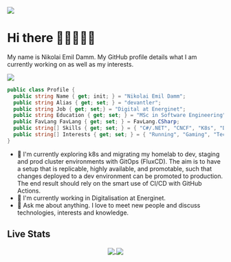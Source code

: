 ![](https://komarev.com/ghpvc/?username=devantler)

# Hi there 👨🏻‍💻🤘🏻

My name is Nikolai Emil Damm. My GitHub profile details what I am currently working on as well as my interests.

<img src="https://github.com/devantler/devantler/assets/26203420/60c5ee86-ce7e-4962-b459-e40d991589f1"></td>

```csharp
public class Profile {
  public string Name { get; init; } = "Nikolai Emil Damm";
  public string Alias { get; set; } = "devantler";
  public string Job { get; set;} = "Digital at Energinet";
  public string Education { get; set; } = "MSc in Software Engineering";
  public FavLang FavLang { get; set; } = FavLang.CSharp;
  public string[] Skills { get; set; } = { "C#/.NET", "CNCF", "K8s", "Docker" };
  public string[] Interests { get; set; } = { "Running", "Gaming", "Technology" };
}
```

- 🌱 I'm currently exploring k8s and migrating my homelab to dev, staging and prod cluster environments with GitOps (FluxCD). The aim is to have a setup that is replicable, highly available, and promotable, such that changes deployed to a dev environment can be promoted to production. The end result should rely on the smart use of CI/CD with GitHub Actions.
- 🔭 I'm currently working in Digitalisation at Energinet.
- 💬 Ask me about anything. I love to meet new people and discuss technologies, interests and knowledge.

## Live Stats

<div align="center">
  <a href="https://github.com/anuraghazra/github-readme-stats">
    <img align="center" src="https://github-readme-stats-pt7yj2vy3-devantler.vercel.app/api/top-langs/?username=devantler&theme=dark&langs_count=8&layout=compact&role=OWNER,COLLABORATOR&&exclude_repo=software-engineering-f22-shared" />
  </a>
  <a href="https://github.com/anuraghazra/github-readme-stats">
    <img align="center" src="https://github-readme-stats-pt7yj2vy3-devantler.vercel.app/api?username=devantler&show_icons=true&theme=tokyonight&count_private=true&include_all_commits=true&role=OWNER,COLLABORATOR"/>
</div>
